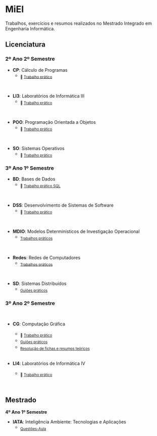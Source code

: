 # MiEI
Trabalhos, exercícios e resumos realizados no Mestrado Integrado em Engenharia Informática.


## **Licenciatura**

### **2º Ano 2º Semestre**
- **CP**: Cálculo de Programas
  - <sub> :pushpin: [Trabalho prático](https://github.com/joanafonsogomes/CP) </sub>
  
</br>

- **LI3**: Laboratórios de Informática III
  - <sub> :pushpin: [Trabalho prático](https://github.com/joanafonsogomes/LI3) </sub>
  
</br>

- **POO**: Programação Orientada a Objetos
  - <sub> :pushpin: [Trabalho prático](https://github.com/joanafonsogomes/POO) </sub>
  
</br>

- **SO**: Sistemas Operativos
   - <sub> :pushpin: [Trabalho prático](https://github.com/joanafonsogomes/SO) </sub>


### **3º Ano 1º Semestre**
- **BD**: Bases de Dados
  - <sub> :pushpin: [Trabalho prático SQL](https://github.com/joanafonsogomes/BD_SQL) </sub>
  
</br>

- **DSS**: Desenvolvimento de Sistemas de Software
  - <sub> :pushpin: [Trabalho prático](https://github.com/joanafonsogomes/DSS) </sub>
  
</br>

- **MDIO**: Modelos Determinísticos de Investigação Operacional
  - <sub> [Trabalhos práticos](https://github.com/joanafonsogomes/miei/tree/master/MDIO) </sub> 
  
</br>

- **Redes**: Redes de Computadores
  - <sub> [Trabalhos práticos](https://github.com/joanafonsogomes/miei/tree/master/REDES) </sub>  
  
</br>

- **SD**: Sistemas Distribuídos
  - <sub> [Guiões práticos](https://github.com/joanafonsogomes/miei/tree/master/SD) </sub>  

### **3º Ano 2º Semestre**

<br/>

- **CG**: Computação Gráfica
  - <sub> :pushpin: [Trabalho prático](https://github.com/joanafonsogomes/CG) </sub>
  - <sub> [Guiões práticos](https://github.com/joanafonsogomes/miei/tree/master/CG/Guioes) </sub>
  - <sub> [Resolução de fichas e resumos teóricos](https://github.com/joanafonsogomes/miei/tree/master/CG/Fichas%26Resumos) </sub>
  
  <br/>
  
- **LI4**: Laboratórios de Informática IV
  - <sub> :pushpin: [Trabalho prático](https://github.com/joanafonsogomes/LI4) </sub>

<br/>

## **Mestrado**

**4º Ano 1º Semestre**
- **IATA**: Inteligência Ambiente: Tecnologias e Aplicações
  - <sub> [Questões-Aula](https://github.com/joanafonsogomes/miei/tree/master/IATA) </sub>
